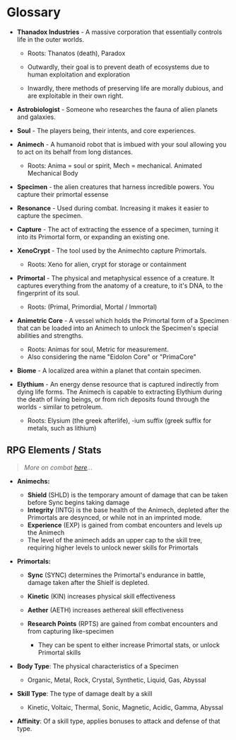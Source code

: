 # Glossary

- **Thanadox Industries** - A massive corporation that essentially controls life in the outer worlds.

  - Roots: Thanatos (death), Paradox

  - Outwardly, their goal is to prevent death of ecosystems due to human exploitation and exploration

  - Inwardly, there methods of preserving life are morally dubious, and are exploitable in their own right.

- **Astrobiologist** - Someone who researches the fauna of alien planets and galaxies.

- **Soul** - The players being, their intents, and core experiences.

- **Animech** - A humanoid robot that is imbued with your soul allowing you to act on its behalf from long distances.

  - Roots: Anima = soul or spirit, Mech = mechanical. Animated Mechanical Body

- **Specimen** - the alien creatures that harness incredible powers. You capture their primortal essense

- **Resonance** - Used during combat. Increasing it makes it easier to capture the specimen.

- **Capture** - The act of extracting the essence of a specimen, turning it into its Primortal form, or expanding an existing one.

- **XenoCrypt** - The tool used by the Animechto capture Primortals.

  - Roots: Xeno for alien, crypt for storage or containment

- **Primortal** - The physical and metaphysical essence of a creature. It captures everything from the anatomy of a creature, to it's DNA, to the fingerprint of its soul.

  - Roots:  (Primal, Primordial, Mortal / Immortal)

- **Animetric Core** - A vessel which holds the Primortal form of a Specimen that can be loaded into an Animech to unlock the Specimen's special abilities and strengths.

  - Roots: Animas for soul, Metric for measurement. 
  - Also considering the name "Eidolon Core" or "PrimaCore"

- **Biome** - A localized area within a planet that contain specimen.

- **Elythium** - An energy dense resource that is captured indirectly from dying life forms. The Animech is capable to extracting Elythium during the death of living beings, or from rich deposits found through the worlds - similar to petroleum.

  - Roots: Elysium (the greek afterlife), -ium suffix (greek suffix for metals, such as lithium)

## RPG Elements / Stats

> *More on combat [here](combat-and-progression.md)...*

- **Animechs:**

    - **Shield** (SHLD) is the temporary amount of damage that can be taken before Sync begins taking damage
    - **Integrity** (INTG) is the base health of the Animech, depleted after the Primortals are desynced, or while not in an imprinted mode.
    - **Experience** (EXP) is gained from combat encounters and levels up the Animech
    - The level of the animech adds an upper cap to the skill tree, requiring higher levels to unlock newer skills for Primortals

- **Primortals:**

    - **Sync** (SYNC) determines the Primortal's endurance in battle, damage taken after the Shielf is depleted.
    - **Kinetic** (KIN) increases physical skill effectiveness
    - **Aether** (AETH) increases aethereal skill effectiveness

    - **Research Points** (RPTS) are gained from combat encounters and from capturing like-specimen
      - They can be spent to either increase Primortal stats, or unlock Primortal skills 

- **Body Type**: The physical characteristics of a Specimen
    - Organic, Metal, Rock, Crystal, Synthetic, Liquid, Gas, Abyssal

- **Skill Type**: The type of damage dealt by a skill
    - Kinetic, Voltaic, Thermal, Sonic, Magnetic, Acidic, Gamma, Abyssal
- **Affinity**: Of a skill type, applies bonuses to attack and defense of that type.

